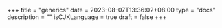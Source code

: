 +++
title = "generics"
date = 2023-08-07T13:36:02+08:00
type = "docs"
description = ""
isCJKLanguage = true
draft = false
+++